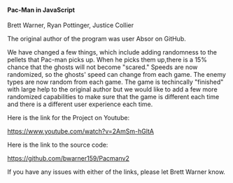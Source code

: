 #### Pac-Man in JavaScript

Brett Warner, Ryan Pottinger, Justice Collier

The original author of the program was user Absor on GitHub.

We have changed a few things, which include adding randomness to the pellets that 
Pac-man picks up. When he picks them up,there is a 15% chance that the ghosts will not 
become "scared." Speeds are now randomized, so the ghosts' speed can change from each 
game. The enemy types are now random from each game. The game is techincally "finished"
with large help to the original author but we would like to add a few more randomized capabilities 
to make sure that the game is different each time and there is a different user experience 
each time.

Here is the link for the Project on Youtube:

https://www.youtube.com/watch?v=2AmSm-hGltA

Here is the link to the source code:

https://github.com/bwarner159/Pacmanv2

If you have any issues with either of the links, please let Brett Warner know.